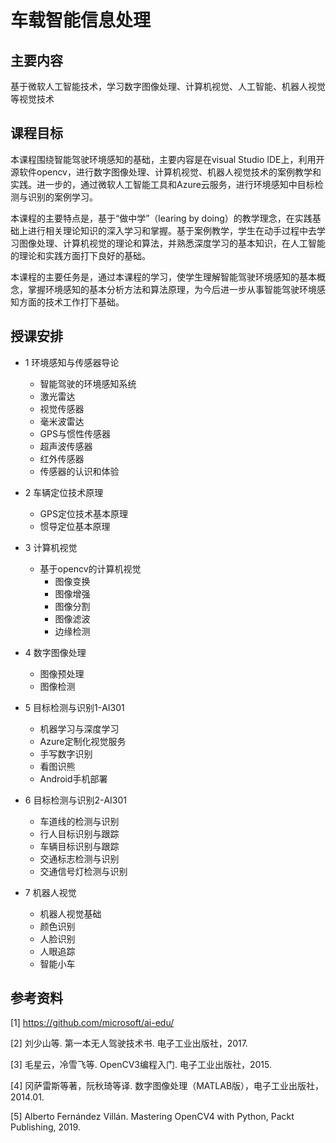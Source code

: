 # 车载智能信息处理


## 主要内容
基于微软人工智能技术，学习数字图像处理、计算机视觉、人工智能、机器人视觉等视觉技术


## 课程目标
本课程围绕智能驾驶环境感知的基础，主要内容是在visual Studio IDE上，利用开源软件opencv，进行数字图像处理、计算机视觉、机器人视觉技术的案例教学和实践。进一步的，通过微软人工智能工具和Azure云服务，进行环境感知中目标检测与识别的案例学习。

本课程的主要特点是，基于“做中学”（learing by doing）的教学理念，在实践基础上进行相关理论知识的深入学习和掌握。基于案例教学，学生在动手过程中去学习图像处理、计算机视觉的理论和算法，并熟悉深度学习的基本知识，在人工智能的理论和实践方面打下良好的基础。

本课程的主要任务是，通过本课程的学习，使学生理解智能驾驶环境感知的基本概念，掌握环境感知的基本分析方法和算法原理，为今后进一步从事智能驾驶环境感知方面的技术工作打下基础。


## 授课安排

- 1 环境感知与传感器导论
  - 智能驾驶的环境感知系统
  - 激光雷达
  - 视觉传感器
  - 毫米波雷达
  - GPS与惯性传感器
  - 超声波传感器
  - 红外传感器
  - 传感器的认识和体验

- 2 车辆定位技术原理
  - GPS定位技术基本原理
  - 惯导定位基本原理
  
- 3 计算机视觉
  - 基于opencv的计算机视觉
    - 图像变换
    - 图像增强
    - 图像分割
    - 图像滤波
    - 边缘检测

- 4 数字图像处理
	- 图像预处理
	- 图像检测
  
- 5 目标检测与识别1-AI301
	- 机器学习与深度学习
	- Azure定制化视觉服务
	- 手写数字识别
	- 看图识熊
	- Android手机部署

- 6 目标检测与识别2-AI301
	- 车道线的检测与识别
	- 行人目标识别与跟踪
	- 车辆目标识别与跟踪
	- 交通标志检测与识别
	- 交通信号灯检测与识别

- 7 机器人视觉
    - 机器人视觉基础
    - 颜色识别
    - 人脸识别
    - 人眼追踪
    - 智能小车


## 参考资料
[1] https://github.com/microsoft/ai-edu/

[2] 刘少山等. 第一本无人驾驶技术书. 电子工业出版社，2017.

[3] 毛星云，冷雪飞等. OpenCV3编程入门. 电子工业出版社，2015.

[4] 冈萨雷斯等著，阮秋琦等译. 数字图像处理（MATLAB版），电子工业出版社，2014.01.

[5] Alberto Fernández Villán. Mastering OpenCV4 with Python, Packt Publishing, 2019.
